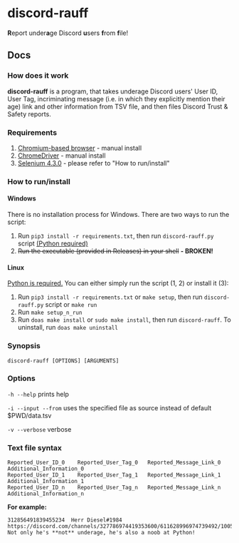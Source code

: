 # discord-rauff
**R**eport under**a**ge Discord **u**sers **f**rom **f**ile!

## Docs
### How does it work
**discord-rauff** is a program, that takes underage Discord users' User ID, User Tag, incriminating message (i.e. in which they explicitly mention their age) link and other information from TSV file, and then files Discord Trust & Safety reports.
### Requirements
1. [Chromium-based browser](https://en.wikipedia.org/wiki/Chromium_(web_browser)#Active) - manual install
2. [ChromeDriver](https://chromedriver.chromium.org/downloads) - manual install
2. [Selenium 4.3.0](https://www.selenium.dev/selenium/docs/api/py/) - please refer to "How to run/install"
### How to run/install
#### Windows
There is no installation process for Windows. There are two ways to run the script:
1. Run ```pip3 install -r requirements.txt```, then run ```discord-rauff.py``` script [(Python required)](https://www.python.org/downloads/windows/)
2. ~~Run the executable (provided in Releases) in your shell~~ **- BROKEN!**
#### Linux
[Python is required.](https://www.python.org/downloads/source/) You can either simply run the script (1, 2) or install it (3):
1. Run ```pip3 install -r requirements.txt``` or ```make setup```, then run ```discord-rauff.py``` script or ```make run```
2. Run ```make setup_n_run```
2. Run ```doas make install``` or ```sudo make install```, then run ```discord-rauff```. To uninstall, run ```doas make uninstall```
### Synopsis
```discord-rauff [OPTIONS] [ARGUMENTS]```
### Options
```-h --help``` prints help
  
```-i --input --from``` uses the specified file as source instead of default $PWD/data.tsv
  
```-v --verbose``` verbose
### Text file syntax
```csv
Reported_User_ID_0    Reported_User_Tag_0   Reported_Message_Link_0   Additional_Information_0
Reported_User_ID_1    Reported_User_Tag_1   Reported_Message_Link_1   Additional_Information_1
Reported_User_ID_n    Reported_User_Tag_n   Reported_Message_Link_n   Additional_Information_n
```
**For example:**
```csv
312856491839455234  Herr Diesel#1984    https://discord.com/channels/327786974419353600/611628996974739492/1005579461187612722  Not only he's **not** underage, he's also a noob at Python!
```
